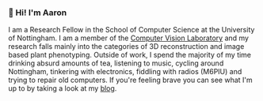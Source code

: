 ### 👋 Hi! I'm Aaron

I am a Research Fellow in the School of Computer Science at the University of Nottingham. 
I am a member of the [Computer Vision Laboratory](http://cvl.cs.nott.ac.uk) and my research falls mainly into the categories of 3D reconstruction and image based plant phenotyping. 
Outside of work, I spend the majority of my time drinking absurd amounts of tea, listening to music, cycling around Nottingham, tinkering with electronics, fiddling with radios (M6PIU) and trying to repair old computers.
If you're feeling brave you can see what I'm up to by taking a look at my [blog](https://aaronsplace.co.uk/blog). 
